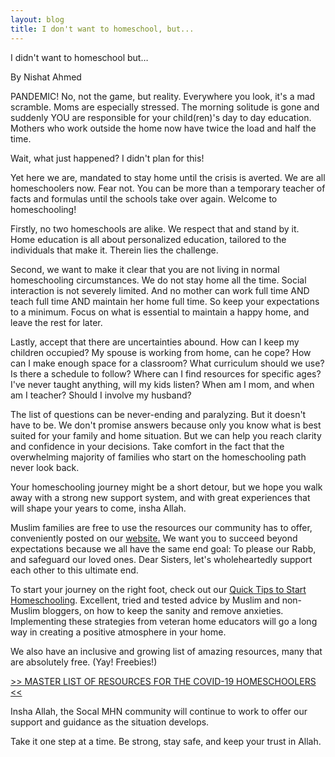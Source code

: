 ```yaml
---
layout: blog
title: I don't want to homeschool, but...
---
```

I didn't want to homeschool but…

By Nishat Ahmed

PANDEMIC! No, not the game, but reality. Everywhere you look, it's a mad scramble. Moms are especially stressed. The morning solitude is gone and suddenly YOU are responsible for your child(ren)'s day to day education. Mothers who work outside the home now have twice the load and half the time.

Wait, what just happened? I didn't plan for this!

Yet here we are, mandated to stay home until the crisis is averted. We are all homeschoolers now. Fear not. You can be more than a temporary teacher of facts and formulas until the schools take over again. Welcome to homeschooling!

Firstly, no two homeschools are alike. We respect that and stand by it. Home education is all about personalized education, tailored to the individuals that make it. Therein lies the challenge.

Second, we want to make it clear that you are not living in normal homeschooling circumstances. We do not stay home all the time. Social interaction is not severely limited. And no mother can work full time AND teach full time AND maintain her home full time. So keep your expectations to a minimum. Focus on what is essential to maintain a happy home, and leave the rest for later. 

Lastly, accept that there are uncertainties abound. How can I keep my children occupied? My spouse is working from home, can he cope? How can I make enough space for a classroom? What curriculum should we use? Is there a schedule to follow? Where can I find resources for specific ages? I've never taught anything, will my kids listen? When am I mom, and when am I teacher? Should I involve my husband?

The list of questions can be never-ending and paralyzing. But it doesn't have to be. We don't promise answers because only you know what is best suited for your family and home situation. But we can help you reach clarity and confidence in your decisions. Take comfort in the fact that the overwhelming majority of families who start on the homeschooling path never look back.

Your homeschooling journey might be a short detour, but we hope you walk away with a strong new support system, and with great experiences that will shape your years to come, insha Allah.

Muslim families are free to use the resources our community has to offer, conveniently posted on our [website.](www.muslimhomeschoolnetwork.com)  We want you to succeed beyond expectations because we all have the same end goal: To please our Rabb, and safeguard our loved ones. Dear Sisters, let's wholeheartedly support each other to this ultimate end.

To start your journey on the right foot, check out our [Quick Tips to Start Homeschooling](). Excellent, tried and tested advice by Muslim and non-Muslim bloggers, on how to keep the sanity and remove anxieties. Implementing these strategies from veteran home educators will go a long way in creating a positive atmosphere in your home.

We also have an inclusive and growing list of amazing resources, many that are absolutely free. (Yay! Freebies!) 

[>> MASTER LIST OF RESOURCES FOR THE COVID-19 HOMESCHOOLERS <<](https://docs.google.com/spreadsheets/d/1Ev0eVZNSiAAQY5CeitQ-LbEu1Esn7ahgchPBIg_to_M/edit#gid=0)

Insha Allah, the Socal MHN community will continue to work to offer our support and guidance as the situation develops.

Take it one step at a time. Be strong, stay safe, and keep your trust in Allah.
